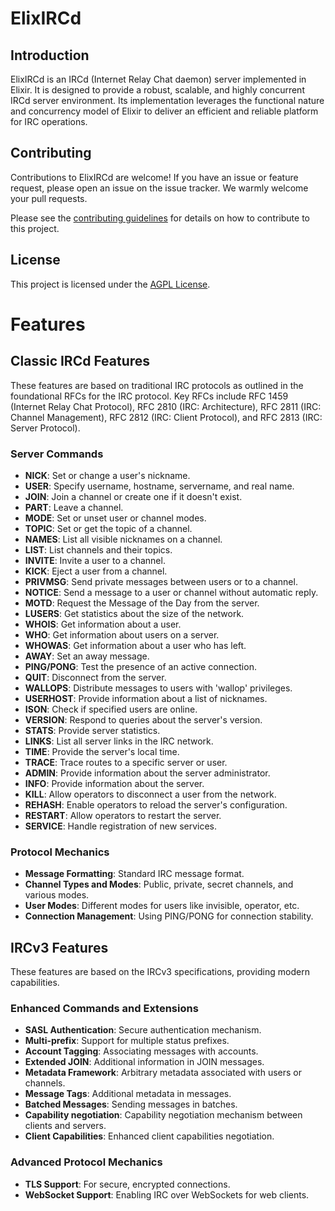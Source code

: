 # ElixIRCd

## Introduction

ElixIRCd is an IRCd (Internet Relay Chat daemon) server implemented in Elixir. It is designed to provide a robust, scalable, and highly concurrent IRCd server environment. Its implementation leverages the functional nature and concurrency model of Elixir to deliver an efficient and reliable platform for IRC operations.

## Contributing

Contributions to ElixIRCd are welcome! If you have an issue or feature request, please open an issue on the issue tracker. We warmly welcome your pull requests.

Please see the [contributing guidelines](https://github.com/faelgabriel/elixircd/blob/main/CONTRIBUTING.md) for details on how to contribute to this project.

## License

This project is licensed under the [AGPL License](https://github.com/faelgabriel/elixircd/blob/main/LICENSE).

# Features

## Classic IRCd Features
These features are based on traditional IRC protocols as outlined in the foundational RFCs for the IRC protocol. Key RFCs include RFC 1459 (Internet Relay Chat Protocol), RFC 2810 (IRC: Architecture), RFC 2811 (IRC: Channel Management), RFC 2812 (IRC: Client Protocol), and RFC 2813 (IRC: Server Protocol).

### Server Commands

- **NICK**: Set or change a user's nickname.
- **USER**: Specify username, hostname, servername, and real name.
- **JOIN**: Join a channel or create one if it doesn't exist.
- **PART**: Leave a channel.
- **MODE**: Set or unset user or channel modes.
- **TOPIC**: Set or get the topic of a channel.
- **NAMES**: List all visible nicknames on a channel.
- **LIST**: List channels and their topics.
- **INVITE**: Invite a user to a channel.
- **KICK**: Eject a user from a channel.
- **PRIVMSG**: Send private messages between users or to a channel.
- **NOTICE**: Send a message to a user or channel without automatic reply.
- **MOTD**: Request the Message of the Day from the server.
- **LUSERS**: Get statistics about the size of the network.
- **WHOIS**: Get information about a user.
- **WHO**: Get information about users on a server.
- **WHOWAS**: Get information about a user who has left.
- **AWAY**: Set an away message.
- **PING/PONG**: Test the presence of an active connection.
- **QUIT**: Disconnect from the server.
- **WALLOPS**: Distribute messages to users with 'wallop' privileges.
- **USERHOST**: Provide information about a list of nicknames.
- **ISON**: Check if specified users are online.
- **VERSION**: Respond to queries about the server's version.
- **STATS**: Provide server statistics.
- **LINKS**: List all server links in the IRC network.
- **TIME**: Provide the server's local time.
- **TRACE**: Trace routes to a specific server or user.
- **ADMIN**: Provide information about the server administrator.
- **INFO**: Provide information about the server.
- **KILL**: Allow operators to disconnect a user from the network.
- **REHASH**: Enable operators to reload the server's configuration.
- **RESTART**: Allow operators to restart the server.
- **SERVICE**: Handle registration of new services.

### Protocol Mechanics
- **Message Formatting**: Standard IRC message format.
- **Channel Types and Modes**: Public, private, secret channels, and various modes.
- **User Modes**: Different modes for users like invisible, operator, etc.
- **Connection Management**: Using PING/PONG for connection stability.

## IRCv3 Features
These features are based on the IRCv3 specifications, providing modern capabilities.

### Enhanced Commands and Extensions
- **SASL Authentication**: Secure authentication mechanism.
- **Multi-prefix**: Support for multiple status prefixes.
- **Account Tagging**: Associating messages with accounts.
- **Extended JOIN**: Additional information in JOIN messages.
- **Metadata Framework**: Arbitrary metadata associated with users or channels.
- **Message Tags**: Additional metadata in messages.
- **Batched Messages**: Sending messages in batches.
- **Capability negotiation**: Capability negotiation mechanism between clients and servers.
- **Client Capabilities**: Enhanced client capabilities negotiation.

### Advanced Protocol Mechanics
- **TLS Support**: For secure, encrypted connections.
- **WebSocket Support**: Enabling IRC over WebSockets for web clients.


<!-- ElixIRCd is a full IRC server implementation written in Elixir, taking advantage of its powerful features.

## Installation

### asdf

To install ElixIRCd, you'll need to have [asdf](https://asdf-vm.com/) installed. Once you have asdf installed, you can install the required Elixir version by running:

```bash
asdf install
```

After installing the correct Elixir version, you can install the dependencies by running:

```bash
mix deps.get
```

### Docker

To install ElixIRCd, you'll need to have [Docker](https://docker.com/) installed. Once you have Docker installed, you can start the application container by running:

Dev:
```bash
docker run -it -p 6667:6667 -p 6697:6697 -v $(pwd):/app -v deps:/app/deps -v build:/app/_build --name elixircd_dev -d elixircd:development
```

Prod:
```bash
docker run -p 6667:6667 -p 6697:6697 --name elixircd_prod -d elixircd:production
```


## Usage

To start the ElixIRCd server, run the following command:

```bash
mix run --no-halt
```

To start the ElixIRCd server in interactive mode, run the following command:

```bash
iex -S mix
```

This will start the Elixir environment and load your application's modules into the interactive shell. From here, you can interact with your application's processes directly and test your implementation.


## Generating selfsigned certificates
```bash
make ssl_keys
```
-->